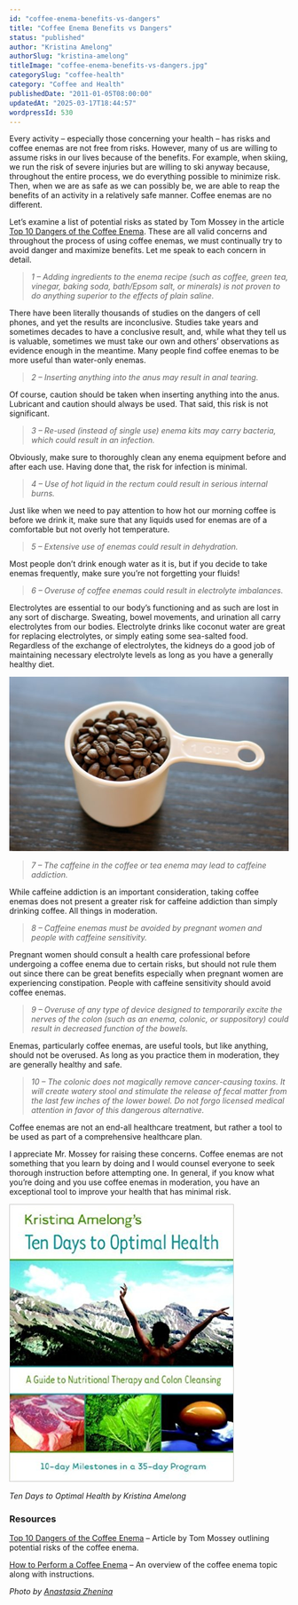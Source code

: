 ```yaml
---
id: "coffee-enema-benefits-vs-dangers"
title: "Coffee Enema Benefits vs Dangers"
status: "published"
author: "Kristina Amelong"
authorSlug: "kristina-amelong"
titleImage: "coffee-enema-benefits-vs-dangers.jpg"
categorySlug: "coffee-health"
category: "Coffee and Health"
publishedDate: "2011-01-05T08:00:00"
updatedAt: "2025-03-17T18:44:57"
wordpressId: 530
---
```


Every activity – especially those concerning your health – has risks and coffee enemas are not free from risks. However, many of us are willing to assume risks in our lives because of the benefits. For example, when skiing, we run the risk of severe injuries but are willing to ski anyway because, throughout the entire process, we do everything possible to minimize risk. Then, when we are as safe as we can possibly be, we are able to reap the benefits of an activity in a relatively safe manner. Coffee enemas are no different.

Let’s examine a list of potential risks as stated by Tom Mossey in the article [Top 10 Dangers of the Coffee Enema](/coffee-enema-benefits-vs-dangers/). These are all valid concerns and throughout the process of using coffee enemas, we must continually try to avoid danger and maximize benefits. Let me speak to each concern in detail.

> *1 – Adding ingredients to the enema recipe (such as coffee, green tea, vinegar, baking soda, bath/Epsom salt, or minerals) is not proven to do anything superior to the effects of plain saline.*

There have been literally thousands of studies on the dangers of cell phones, and yet the results are inconclusive. Studies take years and sometimes decades to have a conclusive result, and, while what they tell us is valuable, sometimes we must take our own and others’ observations as evidence enough in the meantime. Many people find coffee enemas to be more useful than water-only enemas.

> *2 – Inserting anything into the anus may result in anal tearing.*

Of course, caution should be taken when inserting anything into the anus. Lubricant and caution should always be used. That said, this risk is not significant.

> *3 – Re-used (instead of single use) enema kits may carry bacteria, which could result in an infection.*

Obviously, make sure to thoroughly clean any enema equipment before and after each use. Having done that, the risk for infection is minimal.

> *4 – Use of hot liquid in the rectum could result in serious internal burns.*

Just like when we need to pay attention to how hot our morning coffee is before we drink it, make sure that any liquids used for enemas are of a comfortable but not overly hot temperature.

> *5 – Extensive use of enemas could result in dehydration.*

Most people don’t drink enough water as it is, but if you decide to take enemas frequently, make sure you’re not forgetting your fluids!

> *6 – Overuse of coffee enemas could result in electrolyte imbalances.*

Electrolytes are essential to our body’s functioning and as such are lost in any sort of discharge. Sweating, bowel movements, and urination all carry electrolytes from our bodies. Electrolyte drinks like coconut water are great for replacing electrolytes, or simply eating some sea-salted food. Regardless of the exchange of electrolytes, the kidneys do a good job of maintaining necessary electrolyte levels as long as you have a generally healthy diet.

![whole coffee beans ](cup-coffee-beans.jpg)

> *7 – The caffeine in the coffee or tea enema may lead to caffeine addiction.*

While caffeine addiction is an important consideration, taking coffee enemas does not present a greater risk for caffeine addiction than simply drinking coffee. All things in moderation.

> *8 – Caffeine enemas must be avoided by pregnant women and people with caffeine sensitivity.*

Pregnant women should consult a health care professional before undergoing a coffee enema due to certain risks, but should not rule them out since there can be great benefits especially when pregnant women are experiencing constipation. People with caffeine sensitivity should avoid coffee enemas.

> *9 – Overuse of any type of device designed to temporarily excite the nerves of the colon (such as an enema, colonic, or suppository) could result in decreased function of the bowels.*

Enemas, particularly coffee enemas, are useful tools, but like anything, should not be overused. As long as you practice them in moderation, they are generally healthy and safe.

> *10 – The colonic does not magically remove cancer-causing toxins. It will create watery stool and stimulate the release of fecal matter from the last few inches of the lower bowel. Do not forgo licensed medical attention in favor of this dangerous alternative.*

Coffee enemas are not an end-all healthcare treatment, but rather a tool to be used as part of a comprehensive healthcare plan.

I appreciate Mr. Mossey for raising these concerns. Coffee enemas are not something that you learn by doing and I would counsel everyone to seek thorough instruction before attempting one. In general, if you know what you’re doing and you use coffee enemas in moderation, you have an exceptional tool to improve your health that has minimal risk.

![Ten Days to Optimal health](ten-days-to-optimal-health.jpg)

*Ten Days to Optimal Health by Kristina Amelong*

### Resources

[Top 10 Dangers of the Coffee Enema](/top-10-dangers-of-the-coffee-enema/) – Article by Tom Mossey outlining potential risks of the coffee enema.

[How to Perform a Coffee Enema](/coffee-enema/) – An overview of the coffee enema topic along with instructions.

*Photo by [Anastasia Zhenina](https://unsplash.com/@disguise_truth)*
